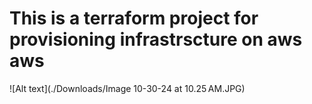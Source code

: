 # This is a terraform project for provisioning infrastrscture on aws aws
![Alt text](./Downloads/Image 10-30-24 at 10.25 AM.JPG)
